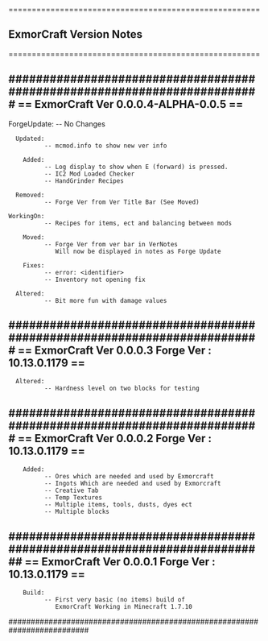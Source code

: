 ======================================================
## ExmorCraft Version Notes ##
======================================================



#########################################################################
== ExmorCraft Ver 0.0.0.4-ALPHA-0.0.5                                  ==
-------------------------------------------------------------------------

  ForgeUpdate:
              -- No Changes

      Updated:
              -- mcmod.info to show new ver info

        Added:
              -- Log display to show when E (forward) is pressed.
              -- IC2 Mod Loaded Checker
              -- HandGrinder Recipes

      Removed:
              -- Forge Ver from Ver Title Bar (See Moved)

    WorkingOn:
              -- Recipes for items, ect and balancing between mods

        Moved:
              -- Forge Ver from ver bar in VerNotes
                 Will now be displayed in notes as Forge Update

        Fixes:
              -- error: <identifier>
              -- Inventory not opening fix

      Altered:
              -- Bit more fun with damage values



#########################################################################
== ExmorCraft Ver 0.0.0.3             Forge Ver : 10.13.0.1179         ==
-------------------------------------------------------------------------

      Altered:
              -- Hardness level on two blocks for testing



#########################################################################
== ExmorCraft Ver 0.0.0.2             Forge Ver : 10.13.0.1179         ==
-------------------------------------------------------------------------

        Added:
              -- Ores which are needed and used by Exmorcraft
              -- Ingots Which are needed and used by Exmorcraft
              -- Creative Tab
              -- Temp Textures
              -- Multiple items, tools, dusts, dyes ect
              -- Multiple blocks


##########################################################################
== ExmorCraft Ver 0.0.0.1             Forge Ver : 10.13.0.1179          ==
--------------------------------------------------------------------------


        Build:
              -- First very basic (no items) build of
                 ExmorCraft Working in Minecraft 1.7.10

##########################################################################